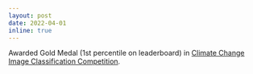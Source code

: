 ```yaml
---
layout: post
date: 2022-04-01
inline: true
---
```


Awarded Gold Medal (1st percentile on leaderboard) in [Climate Change Image Classification Competition](https://www.linkedin.com/posts/qmssma_congratulations-to-the-qmss-columbia-university-activity-6922586332913401856-CE1u).